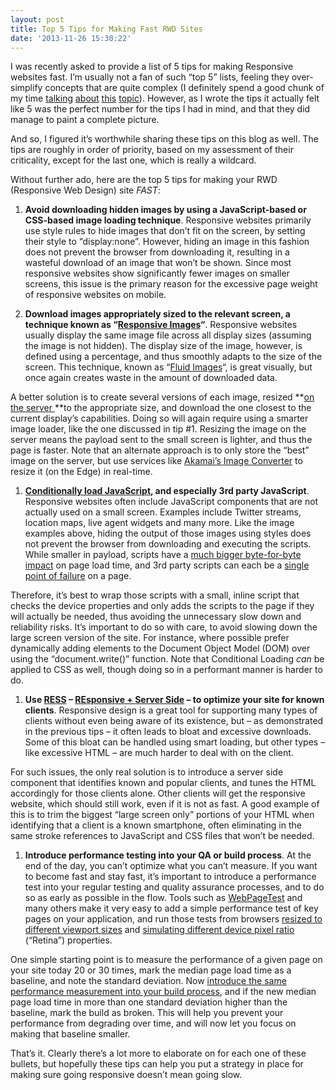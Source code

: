 ```yaml
---
layout: post
title: Top 5 Tips for Making Fast RWD Sites
date: '2013-11-26 15:30:22'
---
```



I was recently asked to provide a list of 5 tips for making Responsive websites fast. I’m usually not a fan of such “top 5” lists, feeling they over-simplify concepts that are quite complex (I definitely spend a good chunk of my time [talking](http://www.slideshare.net/guypod/performance-implications-of-mobile-design-perf-audience-edition) [about](http://www.guypo.com/uncategorized/responsive-images-meetup-a-subjective-summary/) [this](http://www.guypo.com/uncategorized/real-world-rwd-performance-take-2/) [topic](http://www.guypo.com/technical/responsive-web-design-is-bad-for-performance-there-i-said-it/)). However, as I wrote the tips it actually felt like 5 was the perfect number for the tips I had in mind, and that they did manage to paint a complete picture.

And so, I figured it’s worthwhile sharing these tips on this blog as well. The tips are roughly in order of priority, based on my assessment of their criticality, except for the last one, which is really a wildcard.  
  
 Without further ado, here are the top 5 tips for making your RWD (Responsive Web Design) site *FAST*:

1. **Avoid downloading hidden images by using a JavaScript-based or CSS-based image loading technique**. Responsive websites primarily use style rules to hide images that don’t fit on the screen, by setting their style to “display:none”. However, hiding an image in this fashion does not prevent the browser from downloading it, resulting in a wasteful download of an image that won’t be shown. Since most responsive websites show significantly fewer images on smaller screens, this issue is the primary reason for the excessive page weight of responsive websites on mobile.

1. **Download images appropriately sized to the relevant screen, a technique known as “[Responsive Images](http://responsiveimages.org/)“**. Responsive websites usually display the same image file across all display sizes (assuming the image is not hidden). The display size of the image, however, is defined using a percentage, and thus smoothly adapts to the size of the screen. This technique, known as “[Fluid Images](http://alistapart.com/article/fluid-images/)“, is great visually, but once again creates waste in the amount of downloaded data.  
  
 A better solution is to create several versions of each image, resized **[on the server ](http://timkadlec.com/2013/06/why-we-need-responsive-images/)**to the appropriate size, and download the one closest to the current display’s capabilities. Doing so will again require using a smarter image loader, like the one discussed in tip #1. Resizing the image on the server means the payload sent to the small screen is lighter, and thus the page is faster. Note that an alternate approach is to only store the “best” image on the server, but use services like [Akamai’s Image Converter](http://tech.akamai.com/image_converter/) to resize it (on the Edge) in real-time.

1. **[Conditionally load JavaScript](http://bradfrost.github.io/this-is-responsive/resources.html#conditional-loading), and especially 3rd party JavaScript**. Responsive websites often include JavaScript components that are not actually used on a small screen. Examples include Twitter streams, location maps, live agent widgets and many more. Like the image examples above, hiding the output of those images using styles does not prevent the browser from downloading and executing the scripts. While smaller in payload, scripts have a [much bigger byte-for-byte impact](http://www.stevesouders.com/blog/2012/01/13/javascript-performance/) on page load time, and 3rd party scripts can each be a [single point of failure](http://www.slideshare.net/patrickmeenan/frontend-spof) on a page.  
  
 Therefore, it’s best to wrap those scripts with a small, inline script that checks the device properties and only adds the scripts to the page if they will actually be needed, thus avoiding the unnecessary slow down and reliability risks. It’s important to do so with care, to avoid slowing down the large screen version of the site. For instance, where possible prefer dynamically adding elements to the Document Object Model (DOM) over using the “document.write()” function. Note that Conditional Loading *can* be applied to CSS as well, though doing so in a performant manner is harder to do.

1. **Use [RESS](http://www.lukew.com/ff/entry.asp?1392) – [REsponsive + Server Side](http://bradfrost.github.io/this-is-responsive/resources.html#ress) – to optimize your site for known clients**. Responsive design is a great tool for supporting many types of clients without even being aware of its existence, but – as demonstrated in the previous tips – it often leads to bloat and excessive downloads. Some of this bloat can be handled using smart loading, but other types – like excessive HTML – are much harder to deal with on the client.  
  
 For such issues, the only real solution is to introduce a server side component that identifies known and popular clients, and tunes the HTML accordingly for those clients alone. Other clients will get the responsive website, which should still work, even if it is not as fast. A good example of this is to trim the biggest “large screen only” portions of your HTML when identifying that a client is a known smartphone, often eliminating in the same stroke references to JavaScript and CSS files that won’t be needed.

1. **Introduce performance testing into your QA or build process**. At the end of the day, you can’t optimize what you can’t measure. If you want to become fast and stay fast, it’s important to introduce a performance test into your regular testing and quality assurance processes, and to do so as early as possible in the flow. Tools such as [WebPageTest](http://www.webpagetest.org/) and many others make it very easy to add a simple performance test of key pages on your application, and run those tests from browsers [resized to different viewport sizes](https://sites.google.com/a/webpagetest.org/docs/using-webpagetest/scripting#TOC-setViewportSize) and [simulating different device pixel ratio](https://github.com/WPO-Foundation/webpagetest/search?q=setdevicescalefactor&type=Code) (“Retina”) properties.  
  
 One simple starting point is to measure the performance of a given page on your site today 20 or 30 times, mark the median page load time as a baseline, and note the standard deviation. Now [introduce the same performance measurement into your build process](http://cdn.oreillystatic.com/en/assets/1/event/99/DIY%20Synthetic_%20Private%20WebPagetest%20Magic%20Presentation.pdf), and if the new median page load time in more than one standard deviation higher than the baseline, mark the build as broken. This will help you prevent your performance from degrading over time, and will now let you focus on making that baseline smaller.

That’s it. Clearly there’s a lot more to elaborate on for each one of these bullets, but hopefully these tips can help you put a strategy in place for making sure going responsive doesn’t mean going slow.


